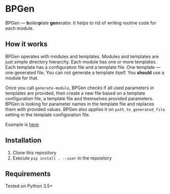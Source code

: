 # BPGen

BPGen — **b**oiler**p**late **gen**erator. It helps to rid of writing routine code for each module.

## How it works
BPGen operates with modules and templates. Modules and templates are just simple directory hierarchy. Each module has one or more templates. Each template has a configuration file and a template file. One template — one generated file. You can not generate a template itself. You **should** use a module for that.

Once you call `generate-module`, BPGen checks if all used parameters in templates are provided, then create a new file based on a template configuration file, a template file and themselves provided parameters. BPGen is looking for parameter names in the template file and replaces them with provided values. BPGen also applies it on `path_to_generated_file` setting in the template configuration file.

Example is [here](https://github.com/EhwaZoom/bpgen/tree/master/example).

## Installation
1. Clone this repository
2. Execute `pip install . --user` in the repository


## Requirements
Tested on Python 3.5+
